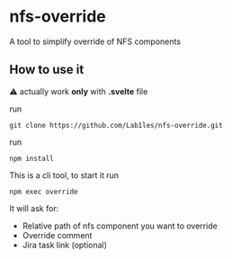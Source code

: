 # nfs-override
A tool to simplify override of NFS components

## How to use it

⚠️ actually work **only** with **.svelte** file

run

``git clone https://github.com/Lab1les/nfs-override.git``

run

``npm install``

This is a cli tool, to start it run

``npm exec override``

It will ask for:
- Relative path of nfs component you want to override
- Override comment
- Jira task link (optional)